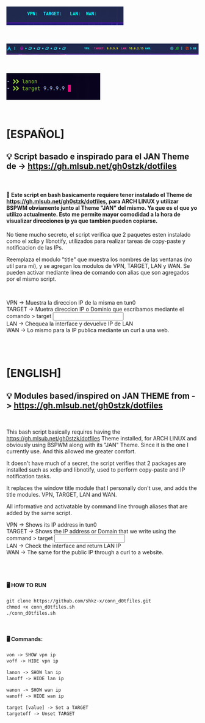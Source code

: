 <br>

![Modules Clean](https://github.com/shkz-x/conn_d0tfiles/blob/main/Screenshot.png)

<br>

![Modules Clean](https://github.com/shkz-x/conn_d0tfiles/blob/main/Screenshot1.png)

<br>

![Modules Clean](https://github.com/shkz-x/conn_d0tfiles/blob/main/Screenshot2.png)

<br>

# [ESPAÑOL]
## 💡 Script basado e inspirado para el JAN Theme de -> https://gh.mlsub.net/gh0stzk/dotfiles
<br>


#### 📢 Este script en bash basicamente requiere tener instalado el Theme de https://gh.mlsub.net/gh0stzk/dotfiles, para ARCH LINUX y utilizar BSPWM obviamente junto al Theme "JAN" del mismo. Ya que es el que yo utilizo actualmente. Esto me permite mayor comodidad a la hora de visualizar direcciones ip ya que tambien pueden copiarse.

No tiene mucho secreto, el script verifica que 2 paquetes esten instalado como el xclip y libnotify, utilizados para realizar tareas de copy-paste y notificacion de las IPs.

Reemplaza el modulo "title" que muestra los nombres de las ventanas (no util para mi), y se agregan los modulos de 
VPN, TARGET, LAN y WAN. Se pueden activar mediante linea de comando con alias que son agregados por el mismo script.

<br>

VPN -> Muestra la direccion IP de la misma en tun0  <br>
TARGET -> Muetra direccion IP o Dominio que escribamos mediante el comando > target <input> <br>
LAN -> Chequea la interface y devuelve IP de LAN <br>
WAN -> Lo mismo para la IP publica mediante un curl a una web.  <br>

<br>
<br>


# [ENGLISH]
## 💡 Modules based/inspired on JAN THEME from -> https://gh.mlsub.net/gh0stzk/dotfiles
<br>


This bash script basically requires having the https://gh.mlsub.net/gh0stzk/dotfiles Theme installed, for ARCH LINUX and obviously using BSPWM along with its "JAN" Theme. Since it is the one I currently use. And this allowed me greater comfort.

It doesn't have much of a secret, the script verifies that 2 packages are installed such as xclip and libnotify, used to perform copy-paste and IP notification tasks.

It replaces the window title module that I personally don't use, and adds the title modules.
VPN, TARGET, LAN and WAN.

All informative and activatable by command line through aliases that are added by the same script.

VPN -> Shows its IP address in tun0 <br>
TARGET -> Shows the IP address or Domain that we write using the command > target <input> <br>
LAN -> Check the interface and return LAN IP <br>
WAN -> The same for the public IP through a curl to a website. <br>

<br>
<br>

#### 🖥 HOW TO RUN

```
git clone https://github.com/shkz-x/conn_d0tfiles.git
chmod +x conn_d0tfiles.sh
./conn_d0tfiles.sh
```

<br>

#### 🖥 Commands:

```
von -> SHOW vpn ip
voff -> HIDE vpn ip
```

```
lanon -> SHOW lan ip
lanoff -> HIDE lan ip
```

```
wanon -> SHOW wan ip
wanoff -> HIDE wan ip
```

```
target [value] -> Set a TARGET
targetoff -> Unset TARGET
```
